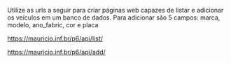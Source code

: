 Utilize as urls a seguir para criar páginas web capazes de listar e adicionar os veículos em um banco de dados.
Para adicionar são 5 campos: marca, modelo, ano_fabric, cor e placa

https://mauricio.inf.br/p6/api/list/


https://mauricio.inf.br/p6/api/add/
